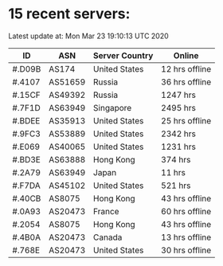 # 15 recent servers:

Latest update at: Mon Mar 23 19:10:13 UTC 2020

| ID | ASN | Server Country | Online |
| -- | --- | -------------- | ------ |
| #.D09B | AS174 | United States | 12 hrs offline |
| #.4107 | AS51659 | Russia | 36 hrs offline |
| #.15CF | AS49392 | Russia | 1247 hrs |
| #.7F1D | AS63949 | Singapore | 2495 hrs |
| #.BDEE | AS35913 | United States | 25 hrs offline |
| #.9FC3 | AS53889 | United States | 2342 hrs |
| #.E069 | AS40065 | United States | 1231 hrs |
| #.BD3E | AS63888 | Hong Kong | 374 hrs |
| #.2A79 | AS63949 | Japan | 11 hrs |
| #.F7DA | AS45102 | United States | 521 hrs |
| #.40CB | AS8075 | Hong Kong | 43 hrs offline |
| #.0A93 | AS20473 | France | 60 hrs offline |
| #.2054 | AS8075 | Hong Kong | 43 hrs offline |
| #.4B0A | AS20473 | Canada | 13 hrs offline |
| #.768E | AS20473 | United States | 30 hrs offline |

